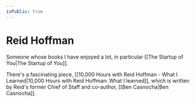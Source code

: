 ```yaml
---
isPublic: true
---
```


# Reid Hoffman

Someone whose books I have enjoyed a lot, in particular [[The Startup of You|The Startup of You]].

There's a fascinating piece, [[10,000 Hours with Reid Hoffman - What I Learned|10,000 Hours with Reid Hoffman: What I learned]], which is written by Reid's former Chief of Staff and co-author, [[Ben Casnocha|Ben Casnocha]].